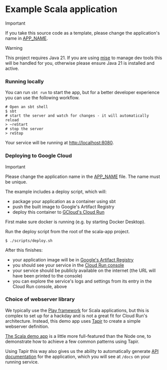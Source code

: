 Example Scala application
=========================

> [!IMPORTANT]
> If you take this source code as a template, please change the application's name in [APP_NAME](APP_NAME).

> [!WARNING]
> This project requires Java 21. If you are using [mise](https://mise.jdx.dev/) to manage dev tools this will be handled for you, otherwise please ensure Java 21 is installed and active.

### Running locally

You can run `sbt run` to start the app, but for a better developer experience you can use the following workflow.

```shell
# Open an sbt shell
$ sbt
# start the server and watch for changes - it will automatically reload
> ~reStart
# stop the server
> reStop
```

Your service will be running at [http://localhost:8080](http://localhost:8080).

### Deploying to Google Cloud

> [!IMPORTANT]
> Please change the application name in the [APP_NAME](APP_NAME) file. The name must be unique.

The example includes a deploy script, which will:
- package your application as a container using sbt
- push the built image to Google's Artifact Registry
- deploy this container to [GCloud's Cloud Run](https://cloud.google.com/run)

First make sure docker is running (e.g. by starting Docker Desktop).

Run the deploy script from the root of the scala-app project.

```shell
$ ./scripts/deploy.sh
```

After this finishes:
- your application image will be in [Google's Artifact Registry](https://console.cloud.google.com/artifacts/docker/hackday-2025-support/europe/eu.gcr.io?project=hackday-2025-support)
- you should see your service in the [Cloud Run console](https://console.cloud.google.com/run?project=hackday-2025-support)
- your service should be publicly available on the internet (the URL will have been printed to the console)
- you can explore the service's logs and settings from its entry in the Cloud Run console, above

### Choice of webserver library

We typically use the [Play framework](https://www.playframework.com/) for Scala applications, but this is complex to set up for a hackday and is not a great fit for Cloud Run's architecture. Instead, this demo app uses [Tapir](https://tapir.softwaremill.com/en/latest/) to create a simple webserver definition.

[The Scala demo app](./src/main/scala/example/Hello.scala) is a little more full-featured than the Node one, to demonstrate how to achieve a few common patterns using Tapir.

Using Tapir this way also gives us the ability to automatically generate [API documentation](https://swagger.io/tools/swagger-ui/) for the application, which you will see at `/docs` on your running service.